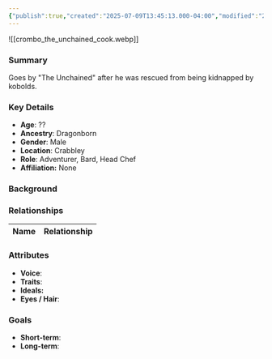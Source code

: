 ```yaml
---
{"publish":true,"created":"2025-07-09T13:45:13.000-04:00","modified":"2025-07-09T13:56:23.000-04:00","cssclasses":""}
---
```



![[crombo_the_unchained_cook.webp]]
### Summary
Goes by "The Unchained" after he was rescued from being kidnapped by kobolds.

### Key Details
- **Age**: ??
- **Ancestry**: Dragonborn
- **Gender**: Male
- **Location**: Crabbley
- **Role**: Adventurer, Bard, Head Chef
- **Affiliation:** None

### Background


### Relationships

| Name  | Relationship |
| ----- | ------------ |

### Attributes
- **Voice**:
- **Traits**:  
- **Ideals:**
- **Eyes / Hair**:  

### Goals
- **Short-term**:  
- **Long-term**:  
